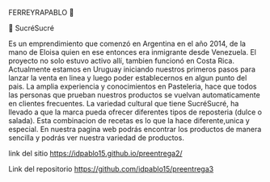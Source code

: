 FERREYRAPABLO 🚀

🧁 SucréSucré 

Es un emprendimiento que comenzó en Argentina en el año 2014, de la mano de Eloisa quien en ese entonces era inmigrante desde Venezuela. El proyecto no solo estuvo activo allí, tambien funcionó en Costa Rica. Actualmente estamos en Uruguay iniciando nuestros primeros pasos para lanzar la venta en linea y luego poder establecernos en algun punto del pais.
La amplia experiencia y conocimientos en Pasteleria, hace que todos las personas que prueban nuestros productos se vuelvan automaticamente en clientes frecuentes. 
La variedad cultural que tiene SucréSucré, ha llevado a que la marca pueda ofrecer diferentes tipos de reposteria (dulce o salada). Esta combinacion de recetas es lo que la hace diferente,unica y especial.
En nuestra pagina web podrás encontrar los productos de manera sencilla y podrás ver nuestra variedad de productos.


link del sitio https://idpablo15.github.io/preentrega2/  

Link del repositorio https://github.com/idpablo15/preentrega3
